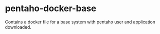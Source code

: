 # pentaho-docker-base
Contains a docker file for a base system with pentaho user and application downloaded.
